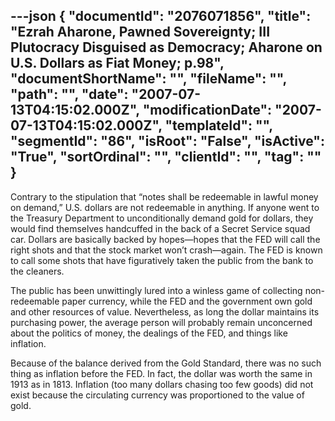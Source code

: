 ---json
{
  "documentId": "2076071856",
  "title": "Ezrah Aharone, Pawned Sovereignty; III Plutocracy Disguised as Democracy; Aharone on U.S. Dollars as Fiat Money; p.98",
  "documentShortName": "",
  "fileName": "",
  "path": "",
  "date": "2007-07-13T04:15:02.000Z",
  "modificationDate": "2007-07-13T04:15:02.000Z",
  "templateId": "",
  "segmentId": "86",
  "isRoot": "False",
  "isActive": "True",
  "sortOrdinal": "",
  "clientId": "",
  "tag": ""
}
---

Contrary to the stipulation that “notes shall be redeemable in lawful money on demand,” U.S. dollars are not redeemable in anything. If anyone went to the Treasury Department to unconditionally demand gold for dollars, they would find themselves handcuffed in the back of a Secret Service squad car. Dollars are basically backed by hopes—hopes that the FED will call the right shots and that the stock market won’t crash—again. The FED is known to call some shots that have figuratively taken the public from the bank to the cleaners.

The public has been unwittingly lured into a winless game of collecting non-redeemable paper currency, while the FED and the government own gold and other resources of value. Nevertheless, as long the dollar maintains its purchasing power, the average person will probably remain unconcerned about the politics of money, the dealings of the FED, and things like inflation.

Because of the balance derived from the Gold Standard, there was no such thing as inflation before the FED. In fact, the dollar was worth the same in 1913 as in 1813. Inflation (too many dollars chasing too few goods) did not exist because the circulating currency was proportioned to the value of gold.
